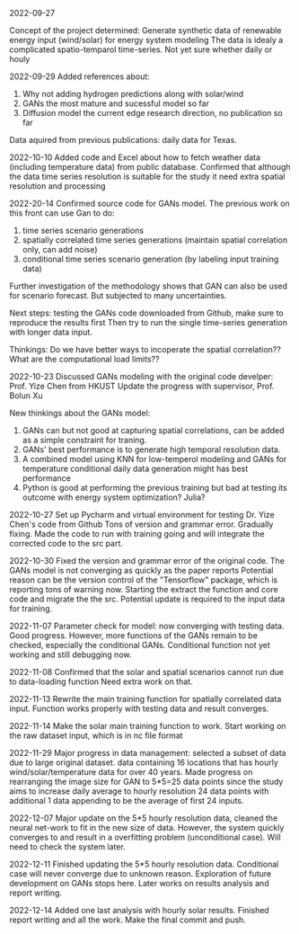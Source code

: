 2022-09-27

Concept of the project determined:
Generate synthetic data of renewable energy input (wind/solar) for energy system modeling
The data is idealy a complicated spatio-temparol time-series. Not yet sure whether daily or houly


2022-09-29
Added references about:
1. Why not adding hydrogen predictions along with solar/wind
2. GANs the most mature and sucessful model so far
3. Diffusion model the current edge research direction, no publication so far

Data aquired from previous publications: daily data for Texas.

2022-10-10
Added code and Excel about how to fetch weather data 
(including temperature data) from public database.
Confirmed that although the data time series resolution is suitable for the study
it need extra spatial resolution and processing

2022-20-14
Confirmed source code for GANs model.
The previous work on this front can use Gan to do:
1. time series scenario generations
2. spatially correlated time series generations (maintain spatial correlation only, can add noise)
3. conditional time series scenario generation (by labeling input training data)

Further investigation of the methodology shows that GAN can also be used for scenario forecast.
But subjected to many uncertainties.

Next steps:
testing the GANs code downloaded from Github, make sure to reproduce the results first
Then try to run the single time-series generation with longer data input.

Thinkings:
Do we have better ways to incoperate the spatial correlation??
What are the computational load limits??

2022-10-23
Discussed GANs modeling with the original code develper: Prof. Yize Chen from HKUST
Update the progress with supervisor, Prof. Bolun Xu

New thinkings about the GANs model:
1. GANs can but not good at capturing spatial correlations, can be added as a simple constraint for traning.
2. GANs' best performance is to generate high temporal resolution data.
3. A combined model using KNN for low-temperol modeling and GANs for temperature conditional daily data generation might has best performance
4. Python is good at performing the previous training but bad at testing its outcome with energy system optimization? Julia?

2022-10-27
Set up Pycharm and virtual environment for testing Dr. Yize Chen's code from Github
Tons of version and grammar error. Gradually fixing.
Made the code to run with training going and will integrate the corrected code to the src part.

2022-10-30
Fixed the version and grammar error of the original code.
The GANs model is not converging as quickly as the paper reports
Potential reason can be the version control of the "Tensorflow" package, which is reporting tons of warning now.
Starting the extract the function and core code and migrate the the src.
Potential update is required to the input data for training.

2022-11-07
Parameter check for model: now converging with testing data. Good progress.
However, more functions of the GANs remain to be checked, especially the conditional GANs.
Conditional function not yet working and still debugging now.

2022-11-08
Confirmed that the solar and spatial scenarios cannot run due to data-loading function
Need extra work on that.

2022-11-13
Rewrite the main training function for spatially correlated data input.
Function works properly with testing data and result converges.

2022-11-14
Make the solar main training function to work.
Start working on the raw dataset input, which is in nc file format

2022-11-29
Major progress in data management: selected a subset of data due to large original dataset.
data containing 16 locations that has hourly wind/solar/temperature data for over 40 years.
Made progress on rearranging the image size for GAN to 5*5=25 data points
since the study aims to increase daily average to hourly resolution 24 data points
with additional 1 data appending to be the average of first 24 inputs.

2022-12-07
Major update on the 5*5 hourly resolution data, cleaned the neural net-work to fit in the new size of data.
However, the system quickly converges to and result in a overfitting problem (unconditional case).
Will need to check the system later.

2022-12-11
Finished updating the 5*5 hourly resolution data.
Conditional case will never converge due to unknown reason.
Exploration of future development on GANs stops here.
Later works on results analysis and report writing.

2022-12-14
Added one last analysis with hourly solar results.
Finished report writing and all the work.
Make the final commit and push.


